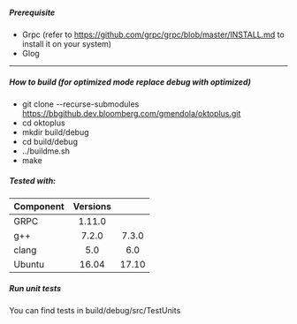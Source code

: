 ##### Prerequisite
- Grpc (refer to https://github.com/grpc/grpc/blob/master/INSTALL.md to install it on your system)
- Glog
 
***

##### How to build (for optimized mode replace debug with optimized)
* git clone --recurse-submodules https://bbgithub.dev.bloomberg.com/gmendola/oktoplus.git
* cd oktoplus
* mkdir build/debug
* cd build/debug
* ../buildme.sh
* make

##### Tested with:

Component | Versions |  |  
--- |:---:|:---:
GRPC | 1.11.0 |
g++ | 7.2.0 | 7.3.0
clang | 5.0 | 6.0 
Ubuntu | 16.04 | 17.10

##### Run unit tests
You can find tests in build/debug/src/TestUnits
